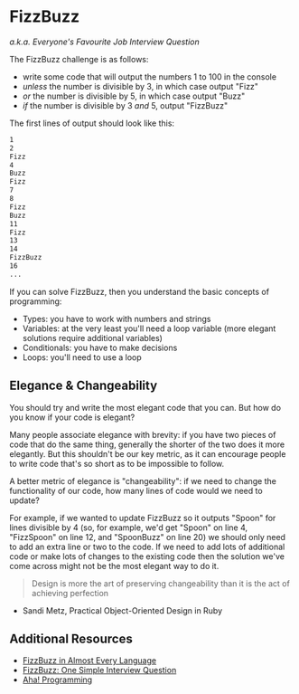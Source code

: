# FizzBuzz

*a.k.a. Everyone's Favourite Job Interview Question*

The FizzBuzz challenge is as follows:

- write some code that will output the numbers 1 to 100 in the console
- *unless* the number is divisible by 3, in which case output "Fizz"
- *or* the number is divisible by 5, in which case output "Buzz"
- *if* the number is divisible by 3 *and* 5, output "FizzBuzz"

The first lines of output should look like this:

```bash
1
2
Fizz
4
Buzz
Fizz
7
8
Fizz
Buzz
11
Fizz
13
14
FizzBuzz
16
...
```

If you can solve FizzBuzz, then you understand the basic concepts of programming:

- Types: you have to work with numbers and strings
- Variables: at the very least you'll need a loop variable (more elegant solutions require additional variables)
- Conditionals: you have to make decisions
- Loops: you'll need to use a loop


## Elegance & Changeability
You should try and write the most elegant code that you can. But how do you know if your code is elegant?

Many people associate elegance with brevity: if you have two pieces of code that do the same thing, generally the shorter of the two does it more elegantly. But this shouldn't be our key metric, as it can encourage people to write code that's so short as to be impossible to follow.

A better metric of elegance is "changeability": if we need to change the functionality of our code, how many lines of code would we need to update?

For example, if we wanted to update FizzBuzz so it outputs "Spoon" for lines divisible by 4 (so, for example, we'd get "Spoon" on line 4, "FizzSpoon" on line 12, and "SpoonBuzz" on line 20) we should only need to add an extra line or two to the code. If we need to add lots of additional code or make lots of changes to the existing code then the solution we've come across might not be the most elegant way to do it.

> Design is more the art of preserving changeability than it is the act of achieving perfection
- Sandi Metz, Practical Object-Oriented Design in Ruby



## Additional Resources

- [FizzBuzz in Almost Every Language](https://rosettacode.org/wiki/FizzBuzz)
- [FizzBuzz: One Simple Interview Question](https://www.youtube.com/watch?v=QPZ0pIK_wsc)
- [Aha! Programming](https://kentcdodds.com/blog/aha-programming)
